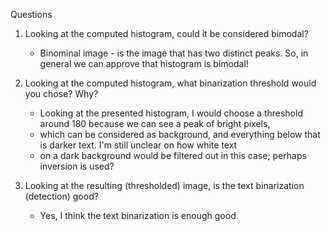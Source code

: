 Questions
1. Looking at the computed histogram, could it be considered bimodal?
   - Binominal image - is the image that has two distinct peaks. So, in general we can approve that histogram is bimodal!
     
3. Looking at the computed histogram, what binarization threshold would you chose? Why?
   - Looking at the presented histogram, I would choose a threshold around 180 because we can see a peak of bright pixels, 
   - which can be considered as background, and everything below that is darker text. I'm still unclear on how white text 
   - on a dark background would be filtered out in this case; perhaps inversion is used?

5. Looking at the resulting (thresholded) image, is the text binarization (detection) good?
   - Yes, I think the text binarization is enough good.
